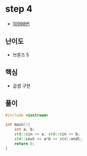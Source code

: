 # step 4
- [10998번](https://www.acmicpc.net/problem/10998)
## 난이도
- 브론즈 5
## 핵심
- 곱셈 구현

## 풀이
```c++
#include <iostream>

int main(){
    int a, b;
    std::cin >> a, std::cin >> b;
    std::cout << a*b << std::endl;
    return 0;
}
```